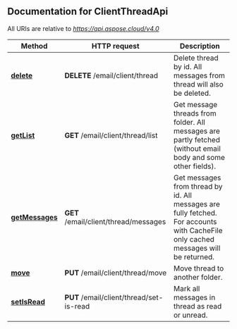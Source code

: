 
## Documentation for ClientThreadApi

All URIs are relative to *https://api.aspose.cloud/v4.0*

Method | HTTP request | Description
------ | ------------ | -----------
 [**delete**](ClientThreadApi.md#delete) | **DELETE** /email/client/thread | Delete thread by id. All messages from thread will also be deleted.             
 [**getList**](ClientThreadApi.md#getList) | **GET** /email/client/thread/list | Get message threads from folder. All messages are partly fetched (without email body and some other fields).             
 [**getMessages**](ClientThreadApi.md#getMessages) | **GET** /email/client/thread/messages | Get messages from thread by id. All messages are fully fetched. For accounts with CacheFile only cached messages will be returned.             
 [**move**](ClientThreadApi.md#move) | **PUT** /email/client/thread/move | Move thread to another folder.             
 [**setIsRead**](ClientThreadApi.md#setIsRead) | **PUT** /email/client/thread/set-is-read | Mark all messages in thread as read or unread.             


    
